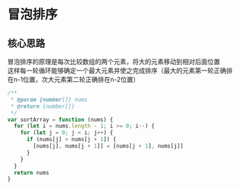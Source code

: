 # 冒泡排序

## 核心思路

冒泡排序的原理是每次比较数组的两个元素，将大的元素移动到相对后面位置  
这样每一轮循环能够确定一个最大元素并使之完成排序（最大的元素第一轮正确排在n-1位置，次大元素第二轮正确排在n-2位置）

```js
/**
 * @param {number[]} nums
 * @return {number[]}
 */
var sortArray = function (nums) {
  for (let i = nums.length - 1; i >= 0; i--) {
    for (let j = 0; j < i; j++) {
      if (nums[j] > nums[j + 1]) {
        [nums[j], nums[j + 1]] = [nums[j + 1], nums[j]]
      }
    }
  }
  return nums
}
```
